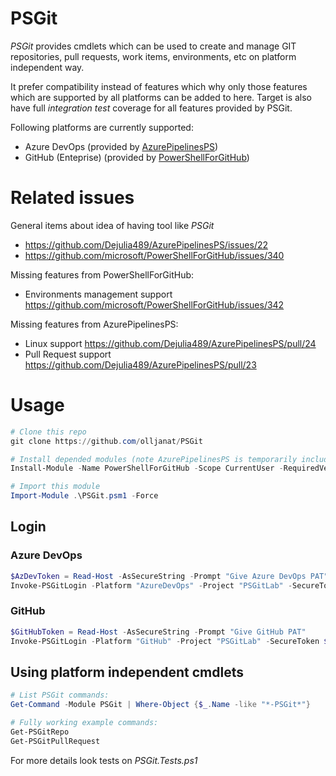 # PSGit
*PSGit* provides cmdlets which can be used to create and manage GIT repositories, pull requests, work items, environments, etc on platform independent way.

It prefer compatibility instead of features which why only those features which are supported by all platforms can be added to here. Target is also have full *integration test* coverage for all features provided by PSGit.

Following platforms are currently supported:
* Azure DevOps (provided by [AzurePipelinesPS](https://www.powershellgallery.com/packages/AzurePipelinesPS))
* GitHub (Enteprise) (provided by [PowerShellForGitHub](https://www.powershellgallery.com/packages/PowerShellForGitHub))

# Related issues
General items about idea of having tool like *PSGit*
* https://github.com/Dejulia489/AzurePipelinesPS/issues/22
* https://github.com/microsoft/PowerShellForGitHub/issues/340

Missing features from PowerShellForGitHub:
* Environments management support https://github.com/microsoft/PowerShellForGitHub/issues/342

Missing features from AzurePipelinesPS:
* Linux support https://github.com/Dejulia489/AzurePipelinesPS/pull/24
* Pull Request support https://github.com/Dejulia489/AzurePipelinesPS/pull/23

# Usage
```powershell
# Clone this repo
git clone https://github.com/olljanat/PSGit

# Install depended modules (note AzurePipelinesPS is temporarily included to this repo)
Install-Module -Name PowerShellForGitHub -Scope CurrentUser -RequiredVersion "0.16.0" -Force

# Import this module
Import-Module .\PSGit.psm1 -Force
```

## Login
### Azure DevOps
```powershell
$AzDevToken = Read-Host -AsSecureString -Prompt "Give Azure DevOps PAT"
Invoke-PSGitLogin -Platform "AzureDevOps" -Project "PSGitLab" -SecureToken $AzDevToken -Uri "https://dev.azure.com/olljanat"
```
### GitHub
```powershell
$GitHubToken = Read-Host -AsSecureString -Prompt "Give GitHub PAT"
Invoke-PSGitLogin -Platform "GitHub" -Project "PSGitLab" -SecureToken $GitHubToken -Uri "https://github.com"
```

## Using platform independent cmdlets
```powershell
# List PSGit commands:
Get-Command -Module PSGit | Where-Object {$_.Name -like "*-PSGit*"}

# Fully working example commands:
Get-PSGitRepo
Get-PSGitPullRequest
```
For more details look tests on *PSGit.Tests.ps1*
